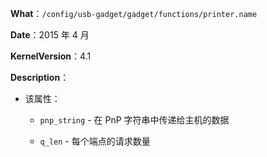 **What**：`/config/usb-gadget/gadget/functions/printer.name`

**Date**：2015 年 4 月

**KernelVersion**：4.1

**Description**：

  - 该属性：

    - `pnp_string` - 在 PnP 字符串中传递给主机的数据

    - `q_len` - 每个端点的请求数量 
